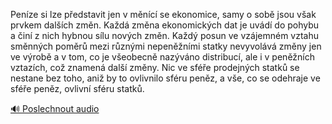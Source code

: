 
Peníze si lze představit jen v měnící se ekonomice, samy o sobě jsou však prvkem dalších změn. Každá změna ekonomických dat je uvádí do pohybu a činí z nich hybnou sílu nových změn. Každý posun ve vzájemném vztahu směnných poměrů mezi různými nepeněžními statky nevyvolává změny jen ve výrobě a v tom, co je všeobecně nazýváno distribucí, ale i v peněžních vztazích, což znamená další změny. Nic ve sféře prodejných statků se nestane bez toho, aniž by to ovlivnilo sféru peněz, a vše, co se odehraje ve sféře peněz, ovlivní sféru statků.

[🔊 Poslechnout audio](/data/7-paragraphs/audio/chapter_79/para_006-Penze-si-lze-pedstavit-jen-v-mnc-se-ekonomice.mp3)

